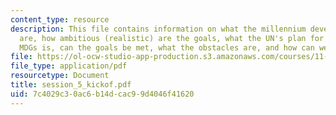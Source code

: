 ```yaml
---
content_type: resource
description: This file contains information on what the millennium development goals
  are, how ambitious (realistic) are the goals, what the UN's plan for achieving the
  MDGs is, can the goals be met, what the obstacles are, and how can we tackle them?
file: https://ol-ocw-studio-app-production.s3.amazonaws.com/courses/11-479-water-and-sanitation-infrastructure-planning-in-developing-countries-spring-2005/7c4029c30ac6b14dcac99d4046f41620_session_5_kickof.pdf
file_type: application/pdf
resourcetype: Document
title: session_5_kickof.pdf
uid: 7c4029c3-0ac6-b14d-cac9-9d4046f41620
---
```

